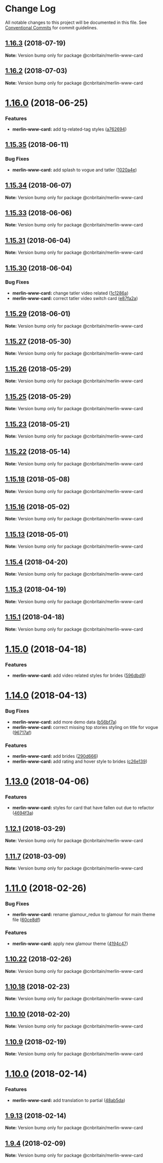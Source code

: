 # Change Log

All notable changes to this project will be documented in this file.
See [Conventional Commits](https://conventionalcommits.org) for commit guidelines.

<a name="1.16.3"></a>
## [1.16.3](https://github.com/cnduk/merlin-www-components/compare/@cnbritain/merlin-www-card@1.16.2...@cnbritain/merlin-www-card@1.16.3) (2018-07-19)




**Note:** Version bump only for package @cnbritain/merlin-www-card

<a name="1.16.2"></a>
## [1.16.2](https://github.com/cnduk/merlin-www-components/compare/@cnbritain/merlin-www-card@1.16.1...@cnbritain/merlin-www-card@1.16.2) (2018-07-03)




**Note:** Version bump only for package @cnbritain/merlin-www-card

<a name="1.16.0"></a>
# [1.16.0](https://github.com/cnduk/merlin-www-components/compare/@cnbritain/merlin-www-card@1.15.35...@cnbritain/merlin-www-card@1.16.0) (2018-06-25)


### Features

* **merlin-www-card:** add tg-related-tag styles ([a762694](https://github.com/cnduk/merlin-www-components/commit/a762694))




<a name="1.15.35"></a>
## [1.15.35](https://github.com/cnduk/merlin-www-components/compare/@cnbritain/merlin-www-card@1.15.34...@cnbritain/merlin-www-card@1.15.35) (2018-06-11)


### Bug Fixes

* **merlin-www-card:** add splash to vogue and tatler ([1020a4e](https://github.com/cnduk/merlin-www-components/commit/1020a4e))




<a name="1.15.34"></a>
## [1.15.34](https://github.com/cnduk/merlin-www-components/compare/@cnbritain/merlin-www-card@1.15.33...@cnbritain/merlin-www-card@1.15.34) (2018-06-07)




**Note:** Version bump only for package @cnbritain/merlin-www-card

<a name="1.15.33"></a>
## [1.15.33](https://github.com/cnduk/merlin-www-components/compare/@cnbritain/merlin-www-card@1.15.32...@cnbritain/merlin-www-card@1.15.33) (2018-06-06)




**Note:** Version bump only for package @cnbritain/merlin-www-card

<a name="1.15.31"></a>
## [1.15.31](https://github.com/cnduk/merlin-www-components/compare/@cnbritain/merlin-www-card@1.15.30...@cnbritain/merlin-www-card@1.15.31) (2018-06-04)




**Note:** Version bump only for package @cnbritain/merlin-www-card

<a name="1.15.30"></a>
## [1.15.30](https://github.com/cnduk/merlin-www-components/compare/@cnbritain/merlin-www-card@1.15.29...@cnbritain/merlin-www-card@1.15.30) (2018-06-04)


### Bug Fixes

* **merlin-www-card:** change tatler video related ([1c1286a](https://github.com/cnduk/merlin-www-components/commit/1c1286a))
* **merlin-www-card:** correct tatler video switch card ([e87fa2a](https://github.com/cnduk/merlin-www-components/commit/e87fa2a))




<a name="1.15.29"></a>
## [1.15.29](https://github.com/cnduk/merlin-www-components/compare/@cnbritain/merlin-www-card@1.15.28...@cnbritain/merlin-www-card@1.15.29) (2018-06-01)




**Note:** Version bump only for package @cnbritain/merlin-www-card

<a name="1.15.27"></a>
## [1.15.27](https://github.com/cnduk/merlin-www-components/compare/@cnbritain/merlin-www-card@1.15.26...@cnbritain/merlin-www-card@1.15.27) (2018-05-30)




**Note:** Version bump only for package @cnbritain/merlin-www-card

<a name="1.15.26"></a>
## [1.15.26](https://github.com/cnduk/merlin-www-components/compare/@cnbritain/merlin-www-card@1.15.25...@cnbritain/merlin-www-card@1.15.26) (2018-05-29)




**Note:** Version bump only for package @cnbritain/merlin-www-card

<a name="1.15.25"></a>
## [1.15.25](https://github.com/cnduk/merlin-www-components/compare/@cnbritain/merlin-www-card@1.15.24...@cnbritain/merlin-www-card@1.15.25) (2018-05-29)




**Note:** Version bump only for package @cnbritain/merlin-www-card

<a name="1.15.23"></a>
## [1.15.23](https://github.com/cnduk/merlin-www-components/compare/@cnbritain/merlin-www-card@1.15.22...@cnbritain/merlin-www-card@1.15.23) (2018-05-21)




**Note:** Version bump only for package @cnbritain/merlin-www-card

<a name="1.15.22"></a>
## [1.15.22](https://github.com/cnduk/merlin-www-components/compare/@cnbritain/merlin-www-card@1.15.21...@cnbritain/merlin-www-card@1.15.22) (2018-05-14)




**Note:** Version bump only for package @cnbritain/merlin-www-card

<a name="1.15.18"></a>
## [1.15.18](https://github.com/cnduk/merlin-www-components/compare/@cnbritain/merlin-www-card@1.15.17...@cnbritain/merlin-www-card@1.15.18) (2018-05-08)




**Note:** Version bump only for package @cnbritain/merlin-www-card

<a name="1.15.16"></a>
## [1.15.16](https://github.com/cnduk/merlin-www-components/compare/@cnbritain/merlin-www-card@1.15.15...@cnbritain/merlin-www-card@1.15.16) (2018-05-02)




**Note:** Version bump only for package @cnbritain/merlin-www-card

<a name="1.15.13"></a>
## [1.15.13](https://github.com/cnduk/merlin-www-components/compare/@cnbritain/merlin-www-card@1.15.12...@cnbritain/merlin-www-card@1.15.13) (2018-05-01)




**Note:** Version bump only for package @cnbritain/merlin-www-card

<a name="1.15.4"></a>
## [1.15.4](https://github.com/cnduk/merlin-www-components/compare/@cnbritain/merlin-www-card@1.15.3...@cnbritain/merlin-www-card@1.15.4) (2018-04-20)




**Note:** Version bump only for package @cnbritain/merlin-www-card

<a name="1.15.3"></a>
## [1.15.3](https://github.com/cnduk/merlin-www-components/compare/@cnbritain/merlin-www-card@1.15.2...@cnbritain/merlin-www-card@1.15.3) (2018-04-19)




**Note:** Version bump only for package @cnbritain/merlin-www-card

<a name="1.15.1"></a>
## [1.15.1](https://github.com/cnduk/merlin-www-components/compare/@cnbritain/merlin-www-card@1.15.0...@cnbritain/merlin-www-card@1.15.1) (2018-04-18)




**Note:** Version bump only for package @cnbritain/merlin-www-card

<a name="1.15.0"></a>
# [1.15.0](https://github.com/cnduk/merlin-www-components/compare/@cnbritain/merlin-www-card@1.14.1...@cnbritain/merlin-www-card@1.15.0) (2018-04-18)


### Features

* **merlin-www-card:** add video related styles for brides ([596dbd9](https://github.com/cnduk/merlin-www-components/commit/596dbd9))




<a name="1.14.0"></a>
# [1.14.0](https://github.com/cnduk/merlin-www-components/compare/@cnbritain/merlin-www-card@1.13.0...@cnbritain/merlin-www-card@1.14.0) (2018-04-13)


### Bug Fixes

* **merlin-www-card:** add more demo data ([b56bf7a](https://github.com/cnduk/merlin-www-components/commit/b56bf7a))
* **merlin-www-card:** correct missing top stories styling on title for vogue ([96717af](https://github.com/cnduk/merlin-www-components/commit/96717af))


### Features

* **merlin-www-card:** add brides ([290d666](https://github.com/cnduk/merlin-www-components/commit/290d666))
* **merlin-www-card:** add rating and hover style to brides ([c26e139](https://github.com/cnduk/merlin-www-components/commit/c26e139))




<a name="1.13.0"></a>
# [1.13.0](https://github.com/cnduk/merlin-www-components/compare/@cnbritain/merlin-www-card@1.12.2...@cnbritain/merlin-www-card@1.13.0) (2018-04-06)


### Features

* **merlin-www-card:** styles for card that have fallen out due to refactor ([4694f3a](https://github.com/cnduk/merlin-www-components/commit/4694f3a))




<a name="1.12.1"></a>
## [1.12.1](https://github.com/cnduk/merlin-www-components/compare/@cnbritain/merlin-www-card@1.12.0...@cnbritain/merlin-www-card@1.12.1) (2018-03-29)




**Note:** Version bump only for package @cnbritain/merlin-www-card

<a name="1.11.7"></a>
## [1.11.7](https://github.com/cnduk/merlin-www-components/compare/@cnbritain/merlin-www-card@1.11.6...@cnbritain/merlin-www-card@1.11.7) (2018-03-09)




**Note:** Version bump only for package @cnbritain/merlin-www-card

<a name="1.11.0"></a>
# [1.11.0](https://github.com/cnduk/merlin-www-components/compare/@cnbritain/merlin-www-card@1.10.23...@cnbritain/merlin-www-card@1.11.0) (2018-02-26)


### Bug Fixes

* **merlin-www-card:** rename glamour_redux to glamour for main theme file ([60ce8df](https://github.com/cnduk/merlin-www-components/commit/60ce8df))


### Features

* **merlin-www-card:** apply new glamour theme ([4194c47](https://github.com/cnduk/merlin-www-components/commit/4194c47))




<a name="1.10.22"></a>
## [1.10.22](https://github.com/cnduk/merlin-www-components/compare/@cnbritain/merlin-www-card@1.10.21...@cnbritain/merlin-www-card@1.10.22) (2018-02-26)




**Note:** Version bump only for package @cnbritain/merlin-www-card

<a name="1.10.18"></a>
## [1.10.18](https://github.com/cnduk/merlin-www-components/compare/@cnbritain/merlin-www-card@1.10.17...@cnbritain/merlin-www-card@1.10.18) (2018-02-23)




**Note:** Version bump only for package @cnbritain/merlin-www-card

<a name="1.10.10"></a>
## [1.10.10](https://github.com/cnduk/merlin-www-components/compare/@cnbritain/merlin-www-card@1.10.9...@cnbritain/merlin-www-card@1.10.10) (2018-02-20)




**Note:** Version bump only for package @cnbritain/merlin-www-card

<a name="1.10.9"></a>
## [1.10.9](https://github.com/cnduk/merlin-www-components/compare/@cnbritain/merlin-www-card@1.10.8...@cnbritain/merlin-www-card@1.10.9) (2018-02-19)




**Note:** Version bump only for package @cnbritain/merlin-www-card

<a name="1.10.0"></a>
# [1.10.0](https://github.com/cnduk/merlin-www-components/compare/@cnbritain/merlin-www-card@1.9.14...@cnbritain/merlin-www-card@1.10.0) (2018-02-14)


### Features

* **merlin-www-card:** add translation to partial ([48ab5da](https://github.com/cnduk/merlin-www-components/commit/48ab5da))




<a name="1.9.13"></a>
## [1.9.13](https://github.com/cnduk/merlin-www-components/compare/@cnbritain/merlin-www-card@1.9.12...@cnbritain/merlin-www-card@1.9.13) (2018-02-14)




**Note:** Version bump only for package @cnbritain/merlin-www-card

<a name="1.9.4"></a>
## [1.9.4](https://github.com/cnduk/merlin-www-components/compare/@cnbritain/merlin-www-card@1.9.3...@cnbritain/merlin-www-card@1.9.4) (2018-02-09)




**Note:** Version bump only for package @cnbritain/merlin-www-card
